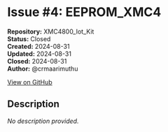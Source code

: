 # Issue #4: EEPROM_XMC4

**Repository:** XMC4800_Iot_Kit  
**Status:** Closed  
**Created:** 2024-08-31  
**Updated:** 2024-08-31  
**Closed:** 2024-08-31  
**Author:** @crmaarimuthu  

[View on GitHub](https://github.com/Simtestlab/XMC4800_Iot_Kit/issues/4)

## Description

*No description provided.*